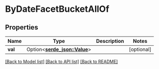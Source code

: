 # ByDateFacetBucketAllOf

## Properties

Name | Type | Description | Notes
------------ | ------------- | ------------- | -------------
**val** | Option<[**serde_json::Value**](.md)> |  | [optional]

[[Back to Model list]](../README.md#documentation-for-models) [[Back to API list]](../README.md#documentation-for-api-endpoints) [[Back to README]](../README.md)


